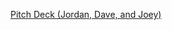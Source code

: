 [Pitch Deck (Jordan, Dave, and Joey)](https://docs.google.com/presentation/d/17ye-MIYBJg5h4JgftQ3swGqhDSE8nJdA_dV1QSdMVZ0/edit?usp=sharing)
